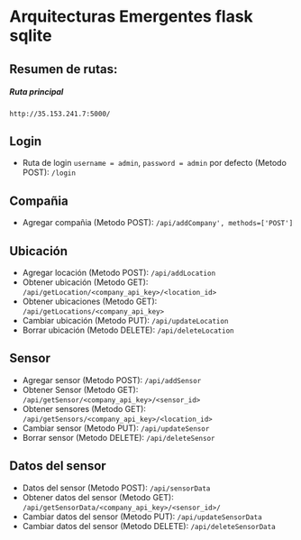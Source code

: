# Arquitecturas Emergentes flask sqlite

## Resumen de rutas:
##### Ruta principal
`http://35.153.241.7:5000/`

## Login
+ Ruta de login `username = admin`, `password = admin` por defecto (Metodo POST): `/login`      

## Compañia
+ Agregar compañia (Metodo POST): `/api/addCompany', methods=['POST']`

## Ubicación
+ Agregar locación (Metodo POST): `/api/addLocation`
+ Obtener ubicación (Metodo GET): `/api/getLocation/<company_api_key>/<location_id>`
+ Obtener ubicaciones (Metodo GET): `/api/getLocations/<company_api_key>`
+ Cambiar ubicación (Metodo PUT): `/api/updateLocation`
+ Borrar ubicación (Metodo DELETE): `/api/deleteLocation`

## Sensor
+ Agregar sensor (Metodo POST): `/api/addSensor`
+ Obtener Sensor (Metodo GET): `/api/getSensor/<company_api_key>/<sensor_id>`
+ Obtener sensores (Metodo GET): `/api/getSensors/<company_api_key>/<location_id>`
+ Cambiar sensor (Metodo PUT): `/api/updateSensor`
+ Borrar sensor (Metodo DELETE): `/api/deleteSensor`


## Datos del sensor
+ Datos del sensor (Metodo POST): `/api/sensorData`
+ Obtener datos del sensor (Metodo GET): `/api/getSensorData/<company_api_key>/<sensor_id>/`
+ Cambiar datos del sensor (Metodo PUT): `/api/updateSensorData`
+ Cambiar datos del sensor (Metodo DELETE): `/api/deleteSensorData`




